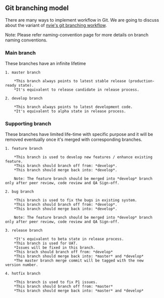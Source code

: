 ## Git branching model

There are many ways to implement workflow in Git. We are going to discuss about the variant of [nvie's git branching workflow](http://nvie.com/posts/a-successful-git-branching-model/).

Note: Please refer naming-convention page for more details on branch naming conventions.

### Main branch

These branches have an infinite lifetime

    1. master branch
    
        *This branch always points to latest stable release (production-ready state). 
        *It's equivalent to release candidate in release process.
    
    2. develop branch
    
        *This branch always points to latest development code.
        *It's equivalent to alpha state in release process.
        
### Supporting branch

These branches have limited life-time with specific purpose and it will be removed eventually once it's merged with corresponding branches.

    1. feature branch
    
        *This branch is used to develop new features / enhance existing feature.
        *This branch should branch off from: *develop*.
        *This branch should merge back into: *develop*.
        
        Note: The feature branch should be merged into *develop* branch only after peer review, code review and QA Sign-off.
        
    2. bug branch
    
        *This branch is used to fix the bugs in existing system.
        *This branch should branch off from: *develop*.
        *This branch should merge back into: *develop*.
        
        Note: The feature branch should be merged into *develop* branch only after peer review, code review and QA Sign-off.
        
    3. release branch
    
        *It's equivalent to beta state in release process.
        *This branch is used for UAT.
        *Issues will be fixed in this branch. 
        *This brach should branch off from: *develop*
        *This branch should merge back into: *master* and *develop*
        *The master branch merge commit will be tagged with the new version number.
        
    4. hotfix branch
    
        *This branch is used to fix P1 issues.
        *This branch should branch off from: *master*
        *This branch should merge back into: *master* and *develop*
